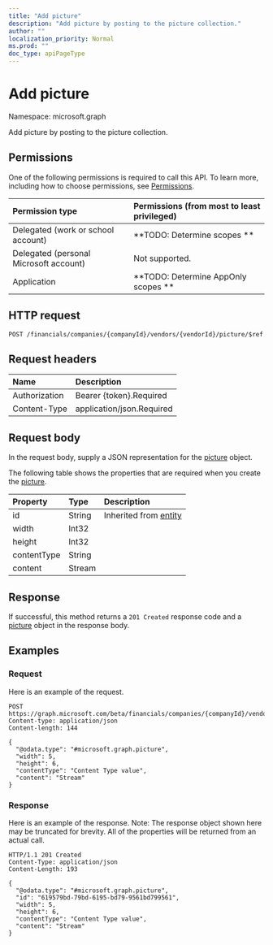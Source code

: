 ```yaml
---
title: "Add picture"
description: "Add picture by posting to the picture collection."
author: ""
localization_priority: Normal
ms.prod: ""
doc_type: apiPageType
---
```


# Add picture

Namespace: microsoft.graph

Add picture by posting to the picture collection.

## Permissions
One of the following permissions is required to call this API. To learn more, including how to choose permissions, see [Permissions](/concepts/permissions-reference.md).

|Permission type|Permissions (from most to least privileged)|
|:---|:---|
|Delegated (work or school account)|**TODO: Determine scopes **|
|Delegated (personal Microsoft account)|Not supported.|
|Application|**TODO: Determine AppOnly scopes **|

## HTTP request
<!-- {
  "blockType": "ignored"
}
-->
``` http
POST /financials/companies/{companyId}/vendors/{vendorId}/picture/$ref
```

## Request headers
|Name|Description|
|:---|:---|
|Authorization|Bearer {token}.Required|
|Content-Type|application/json.Required|

## Request body
In the request body, supply a JSON representation for the [picture](../resources/picture.md) object.

The following table shows the properties that are required when you create the [picture](../resources/picture.md).

|Property|Type|Description|
|:---|:---|:---|
|id|String| Inherited from [entity](../resources/entity.md)|
|width|Int32||
|height|Int32||
|contentType|String||
|content|Stream||



## Response
If successful, this method returns a `201 Created` response code and a [picture](../resources/picture.md) object in the response body.

## Examples

### Request
Here is an example of the request.
<!-- {
  "blockType": "request",
  "name": "create_picture_from_"
}
-->
``` http
POST https://graph.microsoft.com/beta/financials/companies/{companyId}/vendors/{vendorId}/picture
Content-type: application/json
Content-length: 144

{
  "@odata.type": "#microsoft.graph.picture",
  "width": 5,
  "height": 6,
  "contentType": "Content Type value",
  "content": "Stream"
}
```

### Response
Here is an example of the response. Note: The response object shown here may be truncated for brevity. All of the properties will be returned from an actual call.
<!-- {
  "blockType": "response",
  "truncated": true,
  "@odata.type": "microsoft.graph.picture"
}
-->
``` http
HTTP/1.1 201 Created
Content-Type: application/json
Content-Length: 193

{
  "@odata.type": "#microsoft.graph.picture",
  "id": "619579bd-79bd-6195-bd79-9561bd799561",
  "width": 5,
  "height": 6,
  "contentType": "Content Type value",
  "content": "Stream"
}
```

